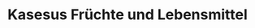 ---
title: "Kasesus Früchte und Lebensmittel"
url: /vaterstetten/kasesus-fruechte-und-lebensmittel/
shop: Gemüse & Obst
---